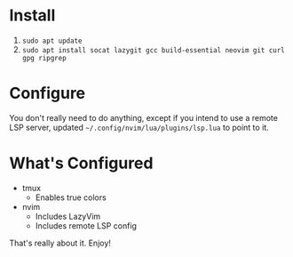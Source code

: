 # Install

1. `sudo apt update`
2. `sudo apt install socat lazygit gcc build-essential neovim git curl gpg ripgrep`

# Configure
You don't really need to do anything, except if you intend to use a remote LSP server, updated `~/.config/nvim/lua/plugins/lsp.lua` to point to it.

# What's Configured
- tmux
  - Enables true colors
- nvim
  - Includes LazyVim
  - Includes remote LSP config

That's really about it. Enjoy!
